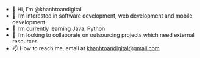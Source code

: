 - 👋 Hi, I’m @khanhtoandigital
- 👀 I’m interested in software development, web development and mobile development
- 🌱 I’m currently learning Java, Python
- 💞️ I’m looking to collaborate on outsourcing projects which need external resources
- 📫 How to reach me, email at khanhtoandigital@gmail.com

<!---
khanhtoandigital/khanhtoandigital is a ✨ special ✨ repository because its `README.md` (this file) appears on your GitHub profile.
You can click the Preview link to take a look at your changes.
--->
